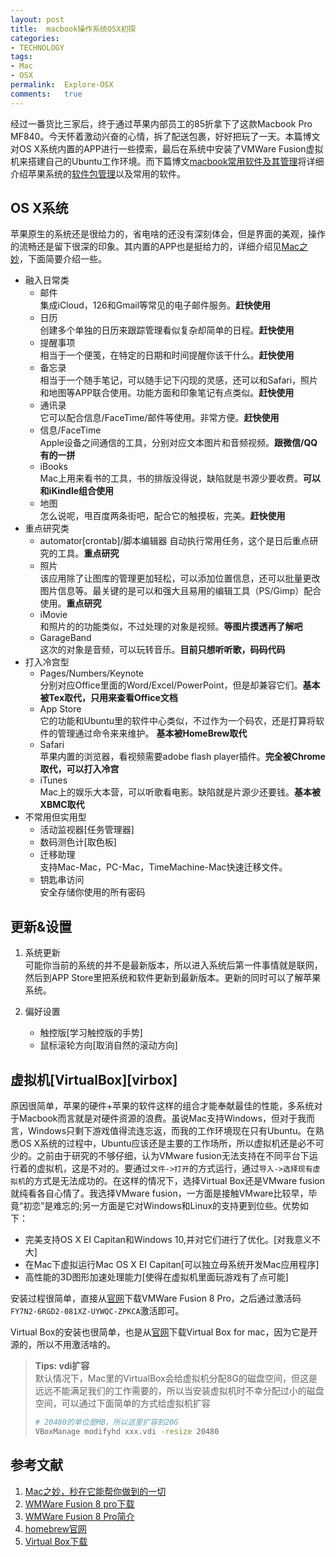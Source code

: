 ```yaml
---
layout:	post
title:	macbook操作系统OSX初探
categories:
- TECHNOLOGY
tags:
- Mac
- OSX
permalink:  Explore-OSX
comments:	true
---
```

经过一番货比三家后，终于通过苹果内部员工的85折拿下了这款Macbook Pro MF840。今天怀着激动兴奋的心情，拆了配送包裹，好好把玩了一天。本篇博文对OS X系统内置的APP进行一些摸索，最后在系统中安装了VMWare Fusion虚拟机来搭建自己的Ubuntu工作环境。而下篇博文[macbook常用软件及其管理]({{site.baseurl}}/2015/12/10/macbook常用软件及其管理.html})将详细介绍苹果系统的[软件包管理][homebrew]以及常用的软件。
<!-- more -->

## OS X系统
苹果原生的系统还是很给力的，省电啥的还没有深刻体会，但是界面的美观，操作的流畅还是留下很深的印象。其内置的APP也是挺给力的，详细介绍见[Mac之妙][mac_app]，下面简要介绍一些。

* 融入日常类
    * 邮件  
    集成iCloud，126和Gmail等常见的电子邮件服务。**赶快使用**
    * 日历  
    创建多个单独的日历来跟踪管理看似复杂却简单的日程。**赶快使用**
    * 提醒事项  
    相当于一个便笺，在特定的日期和时间提醒你该干什么。**赶快使用**
    * 备忘录  
    相当于一个随手笔记，可以随手记下闪现的灵感，还可以和Safari，照片和地图等APP联合使用。功能方面和印象笔记有点类似。**赶快使用**
    * 通讯录  
    它可以配合信息/FaceTime/邮件等使用。非常方便。**赶快使用**
    * 信息/FaceTime  
    Apple设备之间通信的工具，分别对应文本图片和音频视频。**跟微信/QQ有的一拼**
    * iBooks  
    Mac上用来看书的工具，书的排版没得说，缺陷就是书源少要收费。**可以和iKindle组合使用**
    * 地图  
    怎么说呢，甩百度两条街吧，配合它的触摸板，完美。**赶快使用**
* 重点研究类
    * automator[crontab]/脚本编辑器
    自动执行常用任务，这个是日后重点研究的工具。**重点研究**
    * 照片  
    该应用除了让图库的管理更加轻松，可以添加位置信息，还可以批量更改图片信息等。最关键的是可以和强大且易用的编辑工具（PS/Gimp）配合使用。**重点研究**
    * iMovie  
    和照片的的功能类似，不过处理的对象是视频。**等图片摸透再了解吧**
    * GarageBand  
这次的对象是音频，可以玩转音乐。**目前只想听听歌，码码代码**
* 打入冷宫型
    * Pages/Numbers/Keynote  
    分别对应Office里面的Word/Excel/PowerPoint，但是却兼容它们。**基本被Tex取代，只用来查看Office文档**
    * App Store  
    它的功能和Ubuntu里的软件中心类似，不过作为一个码农，还是打算将软件的管理通过命令来来维护。 **基本被HomeBrew取代**
    * Safari  
    苹果内置的浏览器，看视频需要adobe flash player插件。**完全被Chrome取代，可以打入冷宫**
    * iTunes  
    Mac上的娱乐大本营，可以听歌看电影。缺陷就是片源少还要钱。**基本被XBMC取代**
* 不常用但实用型
    * 活动监视器[任务管理器]
    * 数码测色计[取色板]
    * 迁移助理  
    支持Mac-Mac，PC-Mac，TimeMachine-Mac快速迁移文件。
    * 钥匙串访问  
    安全存储你使用的所有密码

## 更新&设置
1. 系统更新  
可能你当前的系统的并不是最新版本，所以进入系统后第一件事情就是联网，然后到APP Store里把系统和软件更新到最新版本。更新的同时可以了解苹果系统。

2. 偏好设置  
    * 触控版[学习触控版的手势]
    * 鼠标滚轮方向[取消自然的滚动方向]

## 虚拟机[VirtualBox][virbox]
原因很简单，苹果的硬件+苹果的软件这样的组合才能奉献最佳的性能，多系统对于Macbook而言就是对硬件资源的浪费。虽说Mac支持Windows，但对于我而言，Windows只剩下游戏值得流连忘返，而我的工作环境现在只有Ubuntu。在熟悉OS X系统的过程中，Ubuntu应该还是主要的工作场所，所以虚拟机还是必不可少的。之前由于研究的不够仔细，认为VMware fusion无法支持在不同平台下运行着的虚拟机，这是不对的。要通过`文件->打开`的方式运行，通过`导入->选择现有虚拟机`的方式是无法成功的。在这样的情况下，选择Virtual Box还是VMware fusion就纯看各自心情了。我选择VMware fusion，一方面是接触VMware比较早，毕竟“初恋”是难忘的;另一方面是它对Windows和Linux的支持更到位些。优势如下：
* 完美支持OS X EI Capitan和Windows 10,并对它们进行了优化。[对我意义不大]
* 在Mac下虚拟运行Mac OS X EI Capitan[可以独立母系统开发Mac应用程序]
* 高性能的3D图形加速处理能力[使得在虚拟机里面玩游戏有了点可能]

安装过程很简单，直接从[官网][vmware_download]下载VMWare Fusion 8 Pro，之后通过激活码`FY7N2-6RGD2-081XZ-UYWQC-ZPKCA`激活即可。


Virtual Box的安装也很简单，也是从[官网][virtual_download]下载Virtual Box for mac，因为它是开源的，所以不用激活啥的。
> **Tips: vdi扩容**  
> 默认情况下，Mac里的VirtualBox会给虚拟机分配8G的磁盘空间，但这是远远不能满足我们的工作需要的，所以当安装虚拟机时不幸分配过小的磁盘空间，可以通过下面简单的方式给虚拟机扩容
>
> ```sh
> # 20480的单位是MB，所以这里扩容到20G
> VBoxManage modifyhd xxx.vdi -resize 20480
> ```


## 参考文献
1. [Mac之妙，秒在它能帮你做到的一切][mac_app]
2. [WMWare Fusion 8 pro下载][vmware_download]
2. [WMWare Fusion 8 Pro简介][vmware]
3. [homebrew官网][homebrew]
4. [Virtual Box下载][virtual_download]

[mac_app]:  http://www.apple.com/cn/osx/apps/
[vmware]:   http://www.iplaysoft.com/vmware-fusion.html
[vmware_download]:  http://www.vmware.com/products/fusion/
[homebrew]: http://brew.sh
[virtual_download]: https://www.virtualbox.org/wiki/Downloads
